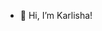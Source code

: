 - 👋 Hi, I’m Karlisha!

<!---
al-latte/al-latte is a ✨ special ✨ repository because its `README.md` (this file) appears on your GitHub profile.
You can click the Preview link to take a look at your changes.

#Hi, I'm Karlisha 👋🏾😊!

##About Me

I am an aspiring frontend web developer. I'm currently learning React and Typescript.
I'm a dog and cat owner, I like learning foreign languages, I love watching animes and kdramas.
I've been using Frontend Mentor challenges to practise my skills. 

--->

